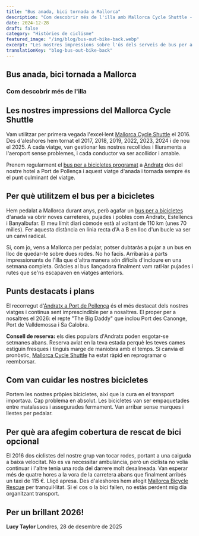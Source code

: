 ```yaml
---
title: "Bus anada, bici tornada a Mallorca"
description: "Com descobrir més de l'illa amb Mallorca Cycle Shuttle - la nostra experiència utilitzant el servei de bus per a bicicletes des de 2016 fins a 2025."
date: 2024-12-28
draft: false
category: "Històries de ciclisme"
featured_image: "/img/blog/bus-out-bike-back.webp"
excerpt: "Les nostres impressions sobre l'ús dels serveis de bus per a bicicletes de Mallorca Cycle Shuttle des de 2016 - obrint noves rutes, pujades i pobles per tota l'illa."
translationKey: "blog-bus-out-bike-back"
---
```


## Bus anada, bici tornada a Mallorca
### Com descobrir més de l'illa

## Les nostres impressions del Mallorca Cycle Shuttle

Vam utilitzar per primera vegada l'excel·lent <a href="https://mallorcacycleshuttle.company.site/products/Scheduled-Bike-Buses-c15728235" target="_blank">Mallorca Cycle Shuttle</a> el 2016. Des d'aleshores hem tornat el 2017, 2018, 2019, 2022, 2023, 2024 i de nou el 2025. A cada viatge, van gestionar les nostres recollides i lliuraments a l'aeroport sense problemes, i cada conductor va ser acollidor i amable.

Prenem regularment el <a href="https://mallorcacycleshuttle.company.site/products/Scheduled-Bike-Buses-c15728235" target="_blank">bus per a bicicletes programat</a> a <a href="/ca/shuttle-bici/guia-andratx-pollenca/" target="_blank">Andratx</a> des del nostre hotel a Port de Pollença i aquest viatge d'anada i tornada sempre és el punt culminant del viatge.

## Per què utilitzem el bus per a bicicletes

Hem pedalat a Mallorca durant anys, però agafar un <a href="https://mallorcacycleshuttle.company.site/products/Scheduled-Bike-Buses-c15728235" target="_blank">bus per a bicicletes</a> d'anada va obrir noves carreteres, pujades i pobles com Andratx, Estellencs i Banyalbufar. El meu límit diari còmode està al voltant de 110 km (unes 70 milles). Fer aquesta distància en línia recta d'A a B en lloc d'un bucle va ser un canvi radical.

Si, com jo, vens a Mallorca per pedalar, potser dubtaràs a pujar a un bus en lloc de quedar-te sobre dues rodes. No ho facis. Arribaràs a parts impressionants de l'illa que d'altra manera són difícils d'incloure en una setmana completa. Gràcies al bus llançadora finalment vam ratl·lar pujades i rutes que se'ns escapaven en viatges anteriors.

## Punts destacats i plans

El recorregut d'<a href="/ca/shuttle-bici/guia-andratx-pollenca/" target="_blank">Andratx a Port de Pollença</a> és el més destacat dels nostres viatges i continua sent imprescindible per a nosaltres. El proper per a nosaltres el 2026: el repte "The Big Daddy" que inclou Port des Canonge, Port de Valldemossa i Sa Calobra.

**Consell de reserva:** els dies populars d'Andratx poden esgotar-se setmanes abans. Reserva aviat en la teva estada perquè les teves cames estiguin fresques i tinguis marge de maniobra amb el temps. Si canvia el pronòstic, <a href="https://mallorcacycleshuttle.company.site/products/Scheduled-Bike-Buses-c15728235" target="_blank">Mallorca Cycle Shuttle</a> ha estat ràpid en reprogramar o reemborsar.

## Com van cuidar les nostres bicicletes

Portem les nostres pròpies bicicletes, així que la cura en el transport importava. Cap problema en absolut. Les bicicletes van ser empaquetades entre matalassos i assegurades fermament. Van arribar sense marques i llestes per pedalar.

## Per què ara afegim cobertura de rescat de bici opcional

El 2016 dos ciclistes del nostre grup van tocar rodes, portant a una caiguda a baixa velocitat. No es va necessitar ambulància, però un ciclista no volia continuar i l'altre tenia una roda del darrere molt desalineada. Van esperar més de quatre hores a la vora de la carretera abans que finalment arribés un taxi de 115 €. Lliçó apresa. Des d'aleshores hem afegit <a href="https://mallorcacycleshuttle.company.site/products/Rescue-&-Recovery-c15728236" target="_blank">Mallorca Bicycle Rescue</a> per tranquil·litat. Si el cos o la bici fallen, no estàs perdent mig dia organitzant transport.

## Per un brillant 2026!

**Lucy Taylor**
Londres, 28 de desembre de 2025
